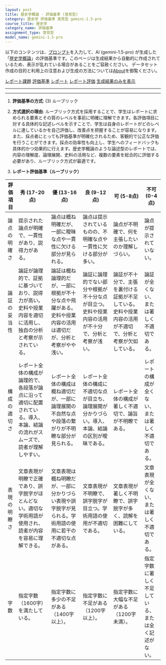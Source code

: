 ```yaml
---
layout: post
title: 歴史学概論 - 評価基準 (意見型)
category: 歴史学 評価基準 意見型 gemini-1.5-pro
course_title: 歴史学
category_name: 評価基準
assignment_type: 意見型
model_name: gemini-1.5-pro
---
```


以下のコンテンツは、[プロンプト](http://127.0.0.1:8000/generated/歴史学/gemini-1.5-pro/prompt_評価基準-意見型.md)を入力して、AI (gemini-1.5-pro) が生成した「[歴史学概論](/contents/歴史学/)」の評価基準です。このページは生成結果から自動的に作成されているため、表示が乱れている場合があることをご容赦ください。
データセット作成の目的と利用上の注意および生成の方法については[About](/About)を御覧ください。

[レポート課題](../レポート課題-意見型)
[評価基準](../評価基準-意見型)
[レポート](../レポート-意見型)
[レポート評価](../レポート評価-意見型)
[生成結果のみを表示](http://127.0.0.1:8000/generated/歴史学/gemini-1.5-pro/評価基準-意見型.md)
  

***
***
  
1. **評価基準の方式**: (3) ルーブリック

2. **方式選択の理由**: ルーブリック方式を採用することで、学生はレポートに求められる要素とその質のレベルを事前に明確に理解できます。各評価項目に対する具体的な記述レベルを示すことで、学生は自身のレポートがどのレベルに達しているかを自己評価し、改善点を把握することが容易になります。また、採点者にとっても評価基準が明確化されるため、客観的で公正な評価を行うことができます。採点の効率性も向上し、学生へのフィードバックも具体的かつ効果的に行えます。歴史学概論のような論述型のレポートでは、内容の理解度、論理展開、史料の活用など、複数の要素を総合的に評価する必要があり、ルーブリック方式が最適です。

3. **レポート評価基準（ルーブリック）**

| 評価項目 | 秀 (17-20点) | 優 (13-16点) | 良 (9-12点) | 可 (5-8点) | 不可 (0-4点) |
|---|---|---|---|---|---|
| 論点の明確さ |  提示された論点が明確で、一貫性があり、説得力がある。 | 論点は概ね明確だが、一部に曖昧な点や一貫性に欠ける部分が見られる。 | 論点は提示されているものの、不明確な点や一貫性に欠ける部分が多い。 | 論点が不明確で、何を主張したいのか理解しづらい。 | 論点が提示されていない。 |
| 論証の妥当性 |  論証が論理的で、証拠に基づいており、説得力が高い。史料や授業内容を適切に活用し、独自の分析と考察が示されている。 | 論証は概ね論理的だが、一部に根拠が不十分な点や飛躍がある。史料や授業内容の活用は適切だが、分析と考察がやや浅い。 | 論証に論理的でない部分や根拠が不十分な点が目立つ。史料や授業内容の活用が不十分で、分析と考察が浅い。 | 論証が不十分で、主張を裏付ける証拠が不足している。史料や授業内容の活用が不適切で、分析と考察が欠如している。 | 論証が全くない、または著しく不適切である。 |
| 構成の適切さ | レポート全体の構成が論理的で、各段落が論点に沿って適切に配置されている。導入、本論、結論の流れがスムーズで、読者が理解しやすい。 | レポート全体の構成は概ね適切だが、一部に論理展開の不自然な点や段落の繋がりが不明瞭な部分が見られる。 | レポート全体の構成に不適切な点が目立ち、論理展開が分かりづらい。導入、本論、結論の区別が曖昧である。 | レポート全体の構成が著しく不適切で、論旨が不明瞭である。 | レポートの構成が全くない、または著しく不適切である。 |
| 表現の明瞭さ |  文章表現が明瞭で正確であり、誤字脱字がほとんどない。適切な学術用語が使用され、読者が内容を容易に理解できる。 | 文章表現は概ね明瞭だが、一部に分かりづらい表現や誤字脱字が見られる。学術用語の使用に若干の不適切な点がある。 | 文章表現が不明瞭で、誤字脱字が目立つ。学術用語の使用が不適切である。 | 文章表現が著しく不明瞭で、誤字脱字が多く、読解を困難にしている。 | 文章表現が全くない、または著しく不適切である。 |
| 字数 |  指定字数（1600字）を満たしている。 | 指定字数に多少の不足がある（1400字以上）。 | 指定字数に不足がある（1200字以上）。 | 指定字数に大幅な不足がある（1200字未満）。 | 指定字数に著しく不足している、または全く記述がない。 |
